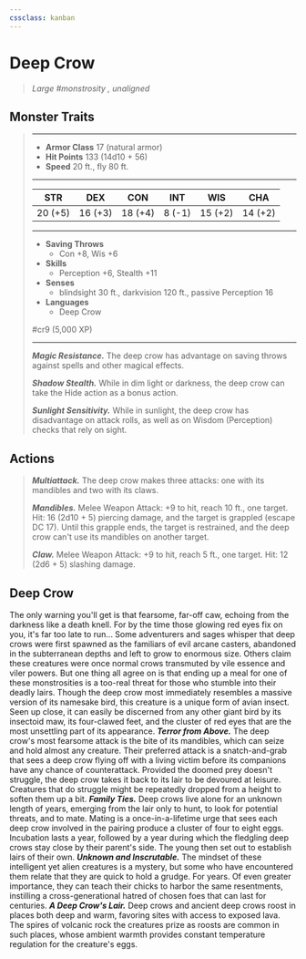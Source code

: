 ```yaml
---
cssclass: kanban
---
```


# Deep Crow
>*Large #monstrosity , unaligned*
## Monster Traits
>___
>- **Armor Class** 17 (natural armor)
>- **Hit Points** 133 (14d10 + 56)
>- **Speed** 20 ft., fly 80 ft.
>___
>|STR|DEX|CON|INT|WIS|CHA|
>|:---:|:---:|:---:|:---:|:---:|:---:|
>|20 (+5)|16 (+3)|18 (+4)|8 (-1)|15 (+2)|14 (+2)|
>___
>- **Saving Throws**
>	 - Con +8, Wis +6
>- **Skills**
>	 - Perception +6, Stealth +11
>- **Senses**
>	 - blindsight 30 ft., darkvision 120 ft., passive Perception 16
>- **Languages**
>	 - Deep Crow
>
> #cr9 (5,000 XP)
>___
>***Magic Resistance.*** The deep crow has advantage on saving throws against spells and other magical effects.  
>
>***Shadow Stealth.*** While in dim light or darkness, the deep crow can take the Hide action as a bonus action.  
>
>***Sunlight Sensitivity.*** While in sunlight, the deep crow has disadvantage on attack rolls, as well as on Wisdom (Perception) checks that rely on sight.  
>
## Actions
>***Multiattack.*** The deep crow makes three attacks: one with its mandibles and two with its claws.  
>
>***Mandibles.*** Melee Weapon Attack: +9 to hit, reach 10 ft., one target. Hit: 16 (2d10 + 5) piercing damage, and the target is grappled (escape DC 17). Until this grapple ends, the target is restrained, and the deep crow can't use its mandibles on another target.  
>
>***Claw.*** Melee Weapon Attack: +9 to hit, reach 5 ft., one target. Hit: 12 (2d6 + 5) slashing damage.
## Deep Crow
The only warning you'll get is that fearsome, far-off caw, echoing from the darkness like a death knell. For by the time those glowing red eyes fix on you, it's far too late to run...
Some adventurers and sages whisper that deep crows were first spawned as the familiars of evil arcane casters, abandoned in the subterranean depths and left to grow to enormous size. Others claim these creatures were once normal crows transmuted by vile essence and viler powers. But one thing all agree on is that ending up a meal for one of these monstrosities is a too-real threat for those who stumble into their deadly lairs.
Though the deep crow most immediately resembles a massive version of its namesake bird, this creature is a unique form of avian insect. Seen up close, it can easily be discerned from any other giant bird by its insectoid maw, its four-clawed feet, and the cluster of red eyes that are the most unsettling part of its appearance.
***Terror from Above.*** The deep crow's most fearsome attack is the bite of its mandibles, which can seize and hold almost any creature. Their preferred attack is a snatch-and-grab that sees a deep crow flying off with a living victim before its companions have any chance of counterattack. Provided the doomed prey doesn't struggle, the deep crow takes it back to its lair to be devoured at leisure. Creatures that do struggle might be repeatedly dropped from a height to soften them up a bit.
***Family Ties.*** Deep crows live alone for an unknown length of years, emerging from the lair only to hunt, to look for potential threats, and to mate. Mating is a once-in-a-lifetime urge that sees each deep crow involved in the pairing produce a cluster of four to eight eggs. Incubation lasts a year, followed by a year during which the fledgling deep crows stay close by their parent's side. The young then set out to establish lairs of their own.
***Unknown and Inscrutable.*** The mindset of these intelligent yet alien creatures is a mystery, but some who have encountered them relate that they are quick to hold a grudge. For years. Of even greater importance, they can teach their chicks to harbor the same resentments, instilling a cross-generational hatred of chosen foes that can last for centuries.
***A Deep Crow's Lair.*** Deep crows and ancient deep crows roost in places both deep and warm, favoring sites with access to exposed lava. The spires of volcanic rock the creatures prize as roosts are common in such places, whose ambient warmth provides constant temperature regulation for the creature's eggs.